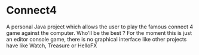 # Connect4
A personal Java project which allows the user to play the famous connect 4 game against the computer. Who'll be the best ?
For the moment this is just an editor console game, there is no graphical interface like other projects have like Watch, Treasure or HelloFX
